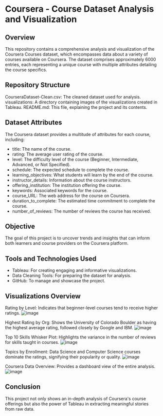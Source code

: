 # Coursera - Course Dataset Analysis and Visualization
## Overview
This repository contains a comprehensive analysis and visualization of the Coursera Courses dataset, which encompasses data about a variety of courses available on Coursera. The dataset comprises approximately 6000 entries, each representing a unique course with multiple attributes detailing the course specifics.

## Repository Structure
CourseraDataset-Clean.csv: The cleaned dataset used for analysis.
visualizations: A directory containing images of the visualizations created in Tableau.
README.md: This file, explaining the project and its contents.

## Dataset Attributes
The Coursera dataset provides a multitude of attributes for each course, including:
- title: The name of the course.
- rating: The average user rating of the course.
- level: The difficulty level of the course (Beginner, Intermediate, Advanced, or Not Specified).
- schedule: The expected schedule to complete the course.
- learning_objectives: What students will learn by the end of the course.
- instructor_details: Information about the course instructors.
- offering_institution: The institution offering the course.
- keywords: Associated keywords for the course.
- course_URL: The web address for the course on Coursera.
- duration_to_complete: The estimated time commitment to complete the course.
- number_of_reviews: The number of reviews the course has received.

## Objective
The goal of this project is to uncover trends and insights that can inform both learners and course providers on the Coursera platform.

## Tools and Technologies Used
- Tableau: For creating engaging and informative visualizations.
- Data Cleaning Tools: For preparing the dataset for analysis.
- GitHub: To manage and showcase the project.

## Visualizations Overview
Rating by Level: Indicates that beginner-level courses tend to receive higher ratings.
![image](https://github.com/rapp2043/coursera_data_visualization/assets/20693928/50093072-826d-454d-9279-5ec53e6ba99b)

Highest Rating by Org: Shows the University of Colorado Boulder as having the highest average rating, followed closely by Google and IBM.
![image](https://github.com/rapp2043/coursera_data_visualization/assets/20693928/2e3d9f8e-50d9-44db-837b-a026eb9b744b)

Top 10 Skills Whisker Plot: Highlights the variance in the number of reviews for skills taught in courses.
![image](https://github.com/rapp2043/coursera_data_visualization/assets/20693928/c91d5d92-c898-4387-87b7-fb6637aa9fef)

Topics by Enrollment: Data Science and Computer Science courses dominate the ratings, signifying their popularity or quality.
![image](https://github.com/rapp2043/coursera_data_visualization/assets/20693928/1f0ffdbb-81c1-430f-b002-b37bae3cf5ec)

Coursera Data Overview: Provides a dashboard view of the entire analysis.
![image](https://github.com/rapp2043/coursera_data_visualization/assets/20693928/a84dbf34-f0b5-42e9-9a22-aab0d200ff80)


## Conclusion
This project not only shows an in-depth analysis of Coursera's course offerings but also the power of Tableau in extracting meaningful stories from raw data.
